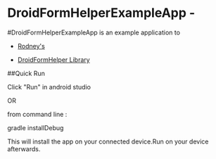 DroidFormHelperExampleApp -
===============


#DroidFormHelperExampleApp is an example application to  
- [Rodney's](https://github.com/RbkGh)

- [DroidFormHelper Library](https://github.com/RbkGh/FormHelper.git)

##Quick Run

Click "Run" in android studio 

OR

from command line :

gradle installDebug

This will install the app on your connected device.Run on your device afterwards.